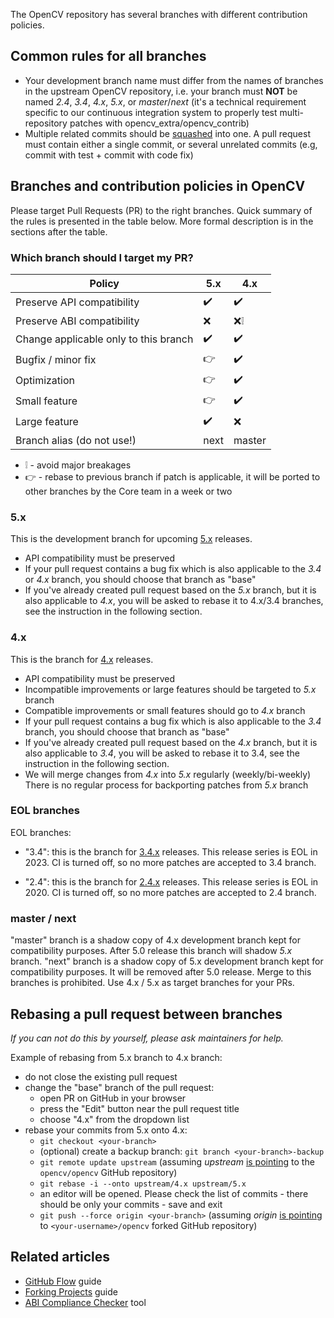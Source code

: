 The OpenCV repository has several branches with different contribution policies.

Common rules for all branches
-----------------------------

* Your development branch name must differ from the names of branches in the upstream OpenCV repository, i.e. your branch must **NOT** be named _2.4_, _3.4_, _4.x_, _5.x_, or _master_/_next_
  (it's a technical requirement specific to our continuous integration system to properly test multi-repository patches with opencv_extra/opencv_contrib)
* Multiple related commits should be [squashed](http://git-scm.com/book/en/Git-Tools-Rewriting-History#Squashing-Commits) into one.
  A pull request must contain either a single commit, or several unrelated commits (e.g, commit with test + commit with code fix)


Branches and contribution policies in OpenCV
--------------------------------------------

Please target Pull Requests (PR) to the right branches. Quick summary of the rules is presented in the table below. More formal description is in the sections after the table.

### Which branch should I target my PR?

Policy                                |   5.x              |    4.x                |
------------------------------------- | ------------------ | --------------------- |
Preserve API compatibility            | :heavy_check_mark: | :heavy_check_mark:    |
Preserve ABI compatibility            | :x:                | :x::grey_exclamation: |
Change applicable only to this branch | :heavy_check_mark: | :heavy_check_mark:    |
Bugfix / minor fix                    | :point_right:      | :heavy_check_mark:    |
Optimization                          | :point_right:      | :heavy_check_mark:    |
Small feature                         | :point_right:      | :heavy_check_mark:    |
Large feature                         | :heavy_check_mark: | :x:                   |
Branch alias (do not use!)            | next               | master                |

- :grey_exclamation: - avoid major breakages
- :point_right: - rebase to previous branch if patch is applicable, it will be ported to other branches by the Core team in a week or two

### 5.x

This is the development branch for upcoming [5.x](https://github.com/opencv/opencv/tree/5.x) releases.

* API compatibility must be preserved
* If your pull request contains a bug fix which is also applicable to the _3.4_ or _4.x_ branch, you should choose that branch as "base"
* If you've already created pull request based on the _5.x_ branch, but it is also applicable to _4.x_, you will be asked to rebase it to 4.x/3.4 branches, see the instruction in the following section.


### 4.x

This is the branch for [4.x](https://github.com/opencv/opencv/tree/4.x) releases.

* API compatibility must be preserved
* Incompatible improvements or large features should be targeted to _5.x_ branch
* Compatible improvements or small features should go to _4.x_ branch
* If your pull request contains a bug fix which is also applicable to the _3.4_ branch, you should choose that branch as "base"
* If you've already created pull request based on the _4.x_ branch, but it is also applicable to _3.4_, you will be asked to rebase it to 3.4, see the instruction in the following section.
* We will merge changes from _4.x_ into _5.x_ regularly (weekly/bi-weekly)
  There is no regular process for backporting patches from _5.x_ branch

### EOL branches

EOL branches:
- "3.4": this is the branch for [3.4.x](https://github.com/opencv/opencv/tree/3.4) releases. This release series is EOL in 2023. CI is turned off, so no more patches are accepted to 3.4 branch.

- "2.4": this is the branch for [2.4.x](https://github.com/opencv/opencv/tree/2.4) releases. This release series is EOL in 2020. CI is turned off, so no more patches are accepted to 2.4 branch.


### master / next

"master" branch is a shadow copy of 4.x development branch kept for compatibility purposes. After 5.0 release this branch will shadow _5.x_ branch.
"next" branch is a shadow copy of 5.x development branch kept for compatibility purposes. It will be removed after 5.0 release.
Merge to this branches is prohibited. Use 4.x / 5.x as target branches for your PRs.


Rebasing a pull request between branches
----------------------------------------

_If you can not do this by yourself, please ask maintainers for help._

Example of rebasing from 5.x branch to 4.x branch:
* do not close the existing pull request
* change the "base" branch of the pull request:
  * open PR on GitHub in your browser
  * press the "Edit" button near the pull request title
  * choose "4.x" from the dropdown list
* rebase your commits from 5.x onto 4.x:
  * `git checkout <your-branch>`
  * (optional) create a backup branch: `git branch <your-branch>-backup`
  * `git remote update upstream` (assuming _upstream_ [is pointing](https://help.github.com/articles/configuring-a-remote-for-a-fork/) to the `opencv/opencv` GitHub repository)
  * `git rebase -i --onto upstream/4.x upstream/5.x`
  * an editor will be opened. Please check the list of commits - there should be only your commits - save and exit
  * `git push --force origin <your-branch>` (assuming _origin_ [is pointing](https://help.github.com/articles/configuring-a-remote-for-a-fork/) to `<your-username>/opencv` forked GitHub repository)


Related articles
----------------

* [GitHub Flow](https://guides.github.com/introduction/flow/) guide
* [Forking Projects](https://guides.github.com/activities/forking/) guide
* [ABI Compliance Checker](https://lvc.github.io/abi-compliance-checker/) tool
